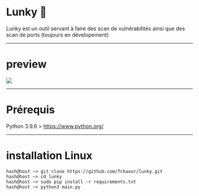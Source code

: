 # Lunky 🌟
Lunky est un outil servant à faire des scan de vulnérabilités ainsi que des scan de ports (toujours en dévelopement)

-----

# preview
<img src="https://cdn.discordapp.com/attachments/874808659706773584/876524067199549480/DeepinScreenshot_select-area_20210815195258.png">

-----

# Prérequis
Python 3.9.6 > https://www.python.org/

-----

# installation Linux

```
hash@host ~> git clone https://github.com/fchaxor/lunky.git
hash@host ~> cd lunky
hash@host ~> sudo pip install -r requirements.txt
hash@host ~> python3 main.py
```
